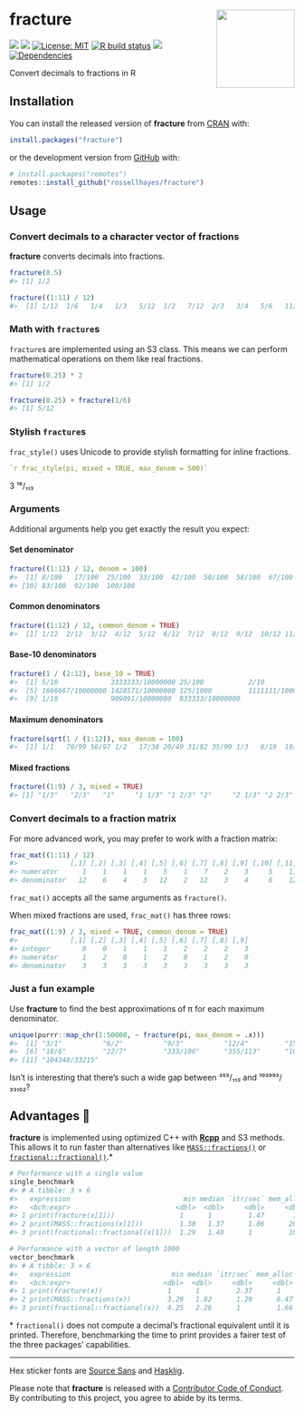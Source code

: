 
<!-- README.md is generated from README.Rmd. Please edit that file -->

# fracture <img src="man/figures/logo.png?raw=TRUE" align="right" height="138" />

<!-- badges: start -->

[![](https://www.r-pkg.org/badges/version/fracture?color=brightgreen)](https://cran.r-project.org/package=fracture)
[![](https://img.shields.io/badge/lifecycle-stable-brightgreen.svg)](https://lifecycle.r-lib.org/articles/stages.html#stable)
[![License:
MIT](https://img.shields.io/badge/license-MIT-blueviolet.svg)](https://cran.r-project.org/web/licenses/MIT)
[![R build
status](https://github.com/rossellhayes/fracture/workflows/R-CMD-check/badge.svg)](https://github.com/rossellhayes/fracture/actions)
[![](https://codecov.io/gh/rossellhayes/fracture/branch/main/graph/badge.svg)](https://app.codecov.io/gh/rossellhayes/fracture)
[![Dependencies](https://tinyverse.netlify.com/badge/fracture)](https://cran.r-project.org/package=fracture)
<!-- badges: end -->

Convert decimals to fractions in R

## Installation

You can install the released version of **fracture** from
[CRAN](https://cran.r-project.org/package=fracture) with:

``` r
install.packages("fracture")
```

or the development version from
[GitHub](https://github.com/rossellhayes/fracture) with:

``` r
# install.packages("remotes")
remotes::install_github("rossellhayes/fracture")
```

## Usage

### Convert decimals to a character vector of fractions

**fracture** converts decimals into fractions.

``` r
fracture(0.5)
#> [1] 1/2

fracture((1:11) / 12)
#>  [1] 1/12  1/6   1/4   1/3   5/12  1/2   7/12  2/3   3/4   5/6   11/12
```

### Math with `fracture`s

`fracture`s are implemented using an S3 class. This means we can perform
mathematical operations on them like real fractions.

``` r
fracture(0.25) * 2
#> [1] 1/2

fracture(0.25) + fracture(1/6)
#> [1] 5/12
```

### Stylish `fracture`s

`frac_style()` uses Unicode to provide stylish formatting for inline
fractions.

``` r
`r frac_style(pi, mixed = TRUE, max_denom = 500)`
```

3 ¹⁶/₁₁₃

### Arguments

Additional arguments help you get exactly the result you expect:

#### Set denominator

``` r
fracture((1:12) / 12, denom = 100)
#>  [1] 8/100   17/100  25/100  33/100  42/100  50/100  58/100  67/100  75/100 
#> [10] 83/100  92/100  100/100
```

#### Common denominators

``` r
fracture((1:12) / 12, common_denom = TRUE)
#>  [1] 1/12  2/12  3/12  4/12  5/12  6/12  7/12  8/12  9/12  10/12 11/12 12/12
```

#### Base-10 denominators

``` r
fracture(1 / (2:12), base_10 = TRUE)
#>  [1] 5/10             3333333/10000000 25/100           2/10            
#>  [5] 1666667/10000000 1428571/10000000 125/1000         1111111/10000000
#>  [9] 1/10             909091/10000000  833333/10000000
```

#### Maximum denominators

``` r
fracture(sqrt(1 / (1:12)), max_denom = 100)
#>  [1] 1/1   70/99 56/97 1/2   17/38 20/49 31/82 35/99 1/3   6/19  19/63 28/97
```

#### Mixed fractions

``` r
fracture((1:9) / 3, mixed = TRUE)
#> [1] "1/3"   "2/3"   "1"     "1 1/3" "1 2/3" "2"     "2 1/3" "2 2/3" "3"
```

### Convert decimals to a fraction matrix

For more advanced work, you may prefer to work with a fraction matrix:

``` r
frac_mat((1:11) / 12)
#>             [,1] [,2] [,3] [,4] [,5] [,6] [,7] [,8] [,9] [,10] [,11]
#> numerator      1    1    1    1    5    1    7    2    3     5    11
#> denominator   12    6    4    3   12    2   12    3    4     6    12
```

`frac_mat()` accepts all the same arguments as `fracture()`.

When mixed fractions are used, `frac_mat()` has three rows:

``` r
frac_mat((1:9) / 3, mixed = TRUE, common_denom = TRUE)
#>             [,1] [,2] [,3] [,4] [,5] [,6] [,7] [,8] [,9]
#> integer        0    0    1    1    1    2    2    2    3
#> numerator      1    2    0    1    2    0    1    2    0
#> denominator    3    3    3    3    3    3    3    3    3
```

### Just a fun example

Use **fracture** to find the best approximations of π for each maximum
denominator.

``` r
unique(purrr::map_chr(1:50000, ~ fracture(pi, max_denom = .x)))
#>  [1] "3/1"          "6/2"          "9/3"          "12/4"         "15/5"        
#>  [6] "18/6"         "22/7"         "333/106"      "355/113"      "103993/33102"
#> [11] "104348/33215"
```

Isn’t is interesting that there’s such a wide gap between ³⁵⁵/₁₁₃ and
¹⁰³⁹⁹³/₃₃₁₀₂?

## Advantages 🚀

**fracture** is implemented using optimized C++ with
[**Rcpp**](https://www.rcpp.org/) and S3 methods. This allows it to run
faster than alternatives like
[`MASS::fractions()`](https://cran.r-project.org/package=MASS) or
[`fractional::fractional()`](https://cran.r-project.org/package=fractional).\*

``` r
# Performance with a single value
single_benchmark
#> # A tibble: 3 × 6
#>   expression                            min median `itr/sec` mem_alloc `gc/sec`
#>   <bch:expr>                          <dbl>  <dbl>     <dbl>     <dbl>    <dbl>
#> 1 print(fracture(x[1]))                1      1         1.47       1       1.50
#> 2 print(MASS::fractions(x[1]))         1.38   1.37      1.06      26.4     2.50
#> 3 print(fractional::fractional(x[1]))  1.29   1.40      1         18.3     1

# Performance with a vector of length 1000
vector_benchmark
#> # A tibble: 3 × 6
#>   expression                         min median `itr/sec` mem_alloc `gc/sec`
#>   <bch:expr>                       <dbl>  <dbl>     <dbl>     <dbl>    <dbl>
#> 1 print(fracture(x))                1      1         2.37      1        1   
#> 2 print(MASS::fractions(x))         3.29   1.82      1.29      6.47     1.64
#> 3 print(fractional::fractional(x))  4.25   2.26      1         1.66     1.57
```

\* `fractional()` does not compute a decimal’s fractional equivalent
until it is printed. Therefore, benchmarking the time to print provides
a fairer test of the three packages’ capabilities.

------------------------------------------------------------------------

Hex sticker fonts are [Source
Sans](https://github.com/adobe-fonts/source-sans) and
[Hasklig](https://github.com/i-tu/Hasklig).

Please note that **fracture** is released with a [Contributor Code of
Conduct](https://contributor-covenant.org/version/2/0/CODE_OF_CONDUCT.html).
By contributing to this project, you agree to abide by its terms.
